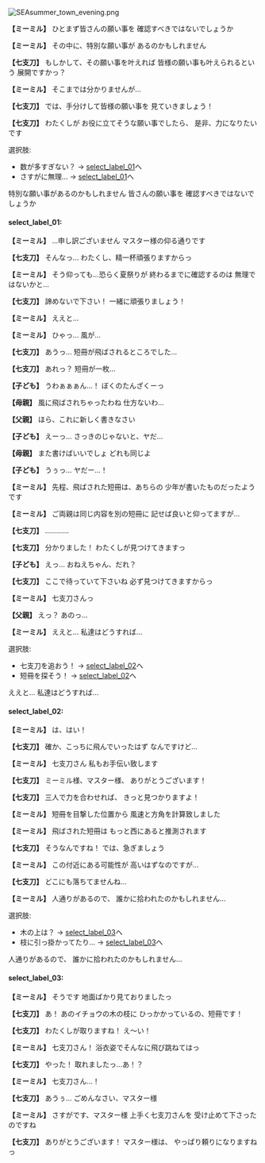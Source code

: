 
![SEAsummer_town_evening.png](../images/backgrounds/SEAsummer_town_evening.png)

**【ミーミル】**
ひとまず皆さんの願い事を
確認すべきではないでしょうか

**【ミーミル】**
その中に、特別な願い事が
あるのかもしれません

**【七支刀】**
もしかして、その願い事を叶えれば
皆様の願い事も叶えられるという
展開ですかっ？

**【ミーミル】**
そこまでは分かりませんが…

**【七支刀】**
では、手分けして皆様の願い事を
見ていきましょう！

**【七支刀】**
わたくしが
お役に立てそうな願い事でしたら、
是非、力になりたいです

選択肢:
- 数が多すぎない？ → [select_label_01](#select_label_01)へ
- さすがに無理… → [select_label_01](#select_label_01)へ

特別な願い事があるのかもしれません
皆さんの願い事を
確認すべきではないでしょうか

#### select_label_01:

**【ミーミル】**
…申し訳ございません
マスター様の仰る通りです

**【七支刀】**
そんなっ…
わたくし、精一杯頑張りますからっ

**【ミーミル】**
そう仰っても…恐らく夏祭りが
終わるまでに確認するのは
無理ではないかと…

**【七支刀】**
諦めないで下さい！
一緒に頑張りましょう！

**【ミーミル】**
ええと…

**【ミーミル】**
ひゃっ…
風が…

**【七支刀】**
あうっ…
短冊が飛ばされるところでした…

**【七支刀】**
あれっ？
短冊が一枚…

**【子ども】**
うわぁぁぁん…！
ぼくのたんざくーっ

**【母親】**
風に飛ばされちゃったわね
仕方ないわ…

**【父親】**
ほら、これに新しく書きなさい

**【子ども】**
えーっ…
さっきのじゃないと、ヤだ…

**【母親】**
また書けばいいでしょ
どれも同じよ

**【子ども】**
うぅっ…
ヤだー…！

**【ミーミル】**
先程、飛ばされた短冊は、あちらの
少年が書いたものだったようです

**【ミーミル】**
ご両親は同じ内容を別の短冊に
記せば良いと仰ってますが…

**【七支刀】**
…………

**【七支刀】**
分かりました！
わたくしが見つけてきますっ

**【子ども】**
えっ…
おねえちゃん、だれ？

**【七支刀】**
ここで待っていて下さいね
必ず見つけてきますからっ

**【ミーミル】**
七支刀さんっ

**【父親】**
えっ？
あのっ…

**【ミーミル】**
ええと…
私達はどうすれば…

選択肢:
- 七支刀を追おう！ → [select_label_02](#select_label_02)へ
- 短冊を探そう！ → [select_label_02](#select_label_02)へ

ええと…
私達はどうすれば…

#### select_label_02:

**【ミーミル】**
は、はい！

**【七支刀】**
確か、こっちに飛んでいったはず
なんですけど…

**【ミーミル】**
七支刀さん
私もお手伝い致します

**【七支刀】**
ミーミル様、マスター様、
ありがとうございます！

**【七支刀】**
三人で力を合わせれば、
きっと見つかりますよ！

**【ミーミル】**
短冊を目撃した位置から
風速と方角を計算致しました

**【ミーミル】**
飛ばされた短冊は
もっと西にあると推測されます

**【七支刀】**
そうなんですね！
では、急ぎましょう

**【ミーミル】**
この付近にある可能性が
高いはずなのですが…

**【七支刀】**
どこにも落ちてませんね…

**【ミーミル】**
人通りがあるので、
誰かに拾われたのかもしれません…

選択肢:
- 木の上は？ → [select_label_03](#select_label_03)へ
- 枝に引っ掛かってたり… → [select_label_03](#select_label_03)へ

人通りがあるので、
誰かに拾われたのかもしれません…

#### select_label_03:

**【ミーミル】**
そうです
地面ばかり見ておりましたっ

**【七支刀】**
あ！
あのイチョウの木の枝に
ひっかかっているの、短冊です！

**【七支刀】**
わたくしが取りますね！
え～い！

**【ミーミル】**
七支刀さん！
浴衣姿でそんなに飛び跳ねてはっ

**【七支刀】**
やった！
取れましたっ…あ！？

**【ミーミル】**
七支刀さん…！

**【七支刀】**
あうぅ…
ごめんなさい、マスター様

**【ミーミル】**
さすがです、マスター様
上手く七支刀さんを
受け止めて下さったのですね

**【七支刀】**
ありがとうございます！
マスター様は、
やっぱり頼りになりますねっ
